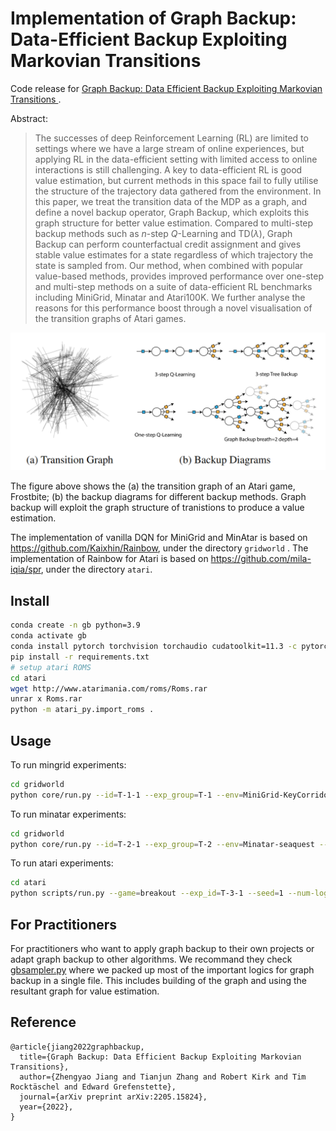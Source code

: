 # Implementation of Graph Backup: Data-Efficient Backup Exploiting Markovian Transitions 
Code release for [Graph Backup: Data Efficient Backup Exploiting Markovian Transitions ](https://arxiv.org/abs/2205.15824).

Abstract:
> The successes of deep Reinforcement Learning (RL) are limited to settings where we have a large stream of online experiences, but applying RL in the data-efficient setting with limited access to online interactions is still challenging. A key to data-efficient RL is good value estimation, but current methods in this space fail to fully utilise the structure of the trajectory data gathered from the environment. In this paper, we treat the transition data of the MDP as a graph, and define a novel backup operator, Graph Backup, which exploits this graph structure for better value estimation. Compared to multi-step backup methods such as $n$-step $Q$-Learning and TD($\lambda$), Graph Backup can perform counterfactual credit assignment and gives stable value estimates for a state regardless of which trajectory the state is sampled from. Our method, when combined with popular value-based methods, provides improved performance over one-step and multi-step methods on a suite of data-efficient RL benchmarks including MiniGrid, Minatar and Atari100K. We further analyse the reasons for this performance boost through a novel visualisation of the transition graphs of Atari games. 

![introimg](img/intro.png)

The figure above shows the (a) the transition graph of an Atari game, Frostbite; (b) the backup diagrams for different backup methods. Graph backup will exploit the graph structure of tranistions to produce a value estimation.


The implementation of vanilla DQN for MiniGrid and MinAtar is based on https://github.com/Kaixhin/Rainbow, under the directory `gridworld` .
The implementation of Rainbow for Atari is based on https://github.com/mila-iqia/spr, under the directory `atari`.

## Install
```bash
conda create -n gb python=3.9
conda activate gb
conda install pytorch torchvision torchaudio cudatoolkit=11.3 -c pytorch
pip install -r requirements.txt
# setup atari ROMS
cd atari
wget http://www.atarimania.com/roms/Roms.rar
unrar x Roms.rar
python -m atari_py.import_roms .
```

## Usage

To run mingrid experiments:

```bash
cd gridworld
python core/run.py --id=T-1-1 --exp_group=T-1 --env=MiniGrid-KeyCorridorS3R1-v0 --num_steps 1000000 --seed=1 --disable_noisy --disable_dist --priority-exponent=0.0 --disable_duelling --disable_noisy --distill_steps=1 --buffer_sample=uniform --initialization=distilled --multi-step=10 --backup_target=graph-limited --buffer_key=transition --branching_limit=50 --backup_target_update --discount=0.95 --learning-rate=0.001
```

To run minatar experiments:
```bash
cd gridworld
python core/run.py --id=T-2-1 --exp_group=T-2 --env=Minatar-seaquest --num_steps 1000000 --seed=1 --disable_noisy --disable_dist --priority-exponent=0.0 --disable_duelling --disable_noisy --distill_steps=1 --buffer_sample=uniform --initialization=distilled --multi-step=5 --backup_target=graph-limited --buffer_key=transition --branching_limit=20 --backup_target_update --hidden-size=256 --learning-rate=0.000065 --learn-start=1600 --target-update=8000 --replay-frequency=4
```

To run atari experiments:
```bash
cd atari 
python scripts/run.py --game=breakout --exp_id=T-3-1 --seed=1 --num-logs=10 --spr=0 --backup=graph --augmentation none --target-augmentation 0 --momentum-tau 0.01 --n-step=10 --breath=10 --architecture=spr --learning_rate=0.0001 --limit_sample_method=uniform
```

## For Practitioners
For practitioners who want to apply graph backup to their own projects or adapt graph backup to other algorithms. We recommand they check [gbsampler.py](https://github.com/ZhengyaoJiang/graphbackup/blob/main/atari/src/gbsampler.py) where we packed up most of the important logics for graph backup in a single file.
This includes building of the graph and using the resultant graph for value estimation.

## Reference
```
@article{jiang2022graphbackup,
  title={Graph Backup: Data Efficient Backup Exploiting Markovian Transitions},
  author={Zhengyao Jiang and Tianjun Zhang and Robert Kirk and Tim Rocktäschel and Edward Grefenstette},
  journal={arXiv preprint arXiv:2205.15824},
  year={2022},
}
```
